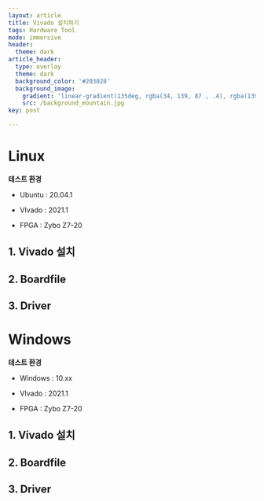 ```yaml
---
layout: article
title: Vivado 설치하기
tags: Hardware Tool
mode: immersive
header:
  theme: dark
article_header:
  type: overlay
  theme: dark
  background_color: '#203028'
  background_image:
    gradient: 'linear-gradient(135deg, rgba(34, 139, 87 , .4), rgba(139, 34, 139, .4))'
    src: /background_mountain.jpg
key: post

---
```


<!--more-->

# Linux

**테스트 환경**

* Ubuntu : 20.04.1

* VIvado : 2021.1

* FPGA : Zybo Z7-20

## 1. Vivado 설치



## 2. Boardfile



## 3. Driver





# Windows

**테스트 환경**

* Windows : 10.xx

* VIvado : 2021.1

* FPGA : Zybo Z7-20

## 1. Vivado 설치



## 2. Boardfile



## 3. Driver

